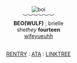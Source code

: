 <div align='center'> 
 <img src='https://files.catbox.moe/o3rzbu.gif' title='boi'

   <br>︶︶︶︶︶︶<br>
<b>BEO(WULF)</b> ; brielle<br>
   she<i>they</i>  <b>fourteen </b>
  <br> <a href="https://github.com/FatherGascoigne">wifeyueuhh</a>

<br> <a href="https://rentry.co/frnkieroo">RENTRY</a> : <a href="https://frankiero.atabook.org/">ATA</a> : <a href="https://linktr.ee/weezerus">LINKTREE</a>

